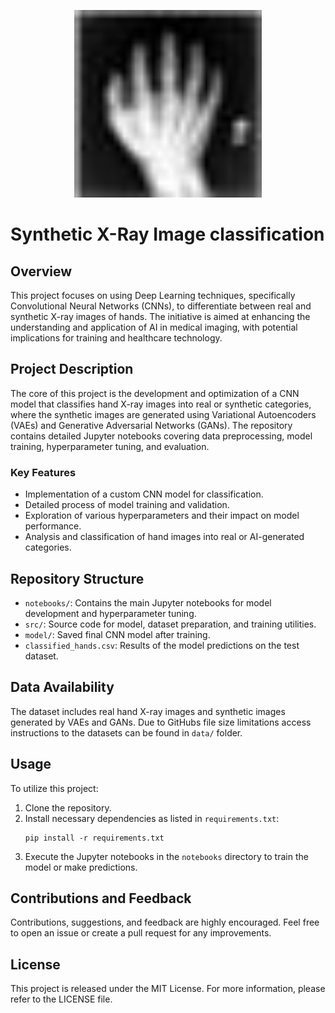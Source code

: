 <p align="center">
  <img src="https://github.com/TehmoorG/Generative-Hand-X-ray/blob/main/data/real_hands/000000.jpeg" alt="VAE X-ray Image" width="300"/>
</p>

# Synthetic X-Ray Image classification

## Overview
This project focuses on using Deep Learning techniques, specifically Convolutional Neural Networks (CNNs), to differentiate between real and synthetic X-ray images of hands. The initiative is aimed at enhancing the understanding and application of AI in medical imaging, with potential implications for training and healthcare technology.

## Project Description
The core of this project is the development and optimization of a CNN model that classifies hand X-ray images into real or synthetic categories, where the synthetic images are generated using Variational Autoencoders (VAEs) and Generative Adversarial Networks (GANs). The repository contains detailed Jupyter notebooks covering data preprocessing, model training, hyperparameter tuning, and evaluation.

### Key Features
- Implementation of a custom CNN model for classification.
- Detailed process of model training and validation.
- Exploration of various hyperparameters and their impact on model performance.
- Analysis and classification of hand images into real or AI-generated categories.

## Repository Structure
- `notebooks/`: Contains the main Jupyter notebooks for model development and hyperparameter tuning.
- `src/`: Source code for model, dataset preparation, and training utilities.
- `model/`: Saved final CNN model after training.
- `classified_hands.csv`: Results of the model predictions on the test dataset.

## Data Availability
The dataset includes real hand X-ray images and synthetic images generated by VAEs and GANs. Due to GitHubs file size limitations access instructions to the datasets can be found in `data/` folder.

## Usage
To utilize this project:
1. Clone the repository.
2. Install necessary dependencies as listed in `requirements.txt`:
    ```
    pip install -r requirements.txt
    ```
3. Execute the Jupyter notebooks in the `notebooks` directory to train the model or make predictions.

## Contributions and Feedback
Contributions, suggestions, and feedback are highly encouraged. Feel free to open an issue or create a pull request for any improvements.

## License
This project is released under the MIT License. For more information, please refer to the LICENSE file.